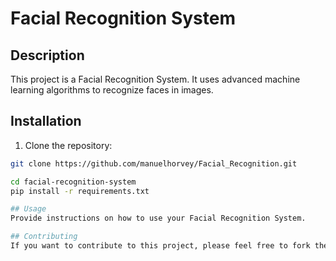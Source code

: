 # Facial Recognition System

## Description
This project is a Facial Recognition System. It uses advanced machine learning algorithms to recognize faces in images.

## Installation

1. Clone the repository:
```bash
git clone https://github.com/manuelhorvey/Facial_Recognition.git

cd facial-recognition-system
pip install -r requirements.txt

## Usage
Provide instructions on how to use your Facial Recognition System.

## Contributing
If you want to contribute to this project, please feel free to fork the repository, create a feature branch, and then submit a pull request.
